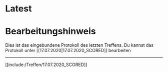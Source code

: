 
# Latest

# Bearbeitungshinweis
Dies ist das eingebundene Protokoll des letzten Treffens.
Du kannst das Protokoll unter [[17.07.2020|17.07.2020_SCORED]] bearbeiten

---

[[include:/Treffen/17.07.2020_SCORED]]
    